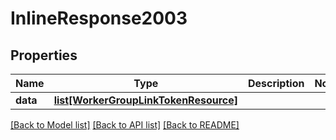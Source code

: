 # InlineResponse2003

## Properties
Name | Type | Description | Notes
------------ | ------------- | ------------- | -------------
**data** | [**list[WorkerGroupLinkTokenResource]**](WorkerGroupLinkTokenResource.md) |  | 

[[Back to Model list]](../README.md#documentation-for-models) [[Back to API list]](../README.md#documentation-for-api-endpoints) [[Back to README]](../README.md)

